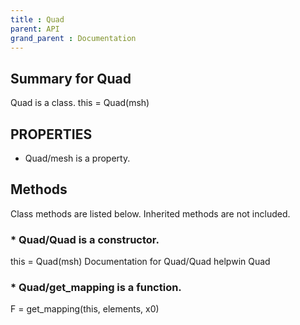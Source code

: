 ```yaml
---
title : Quad
parent: API
grand_parent : Documentation
---
```

## Summary for Quad
Quad is a class.
this = Quad(msh)
## PROPERTIES
* Quad/mesh is a property.

## Methods
Class methods are listed below. Inherited methods are not included.
### * Quad/Quad is a constructor.
this = Quad(msh)
Documentation for Quad/Quad
helpwin Quad

### * Quad/get_mapping is a function.
F = get_mapping(this, elements, x0)

